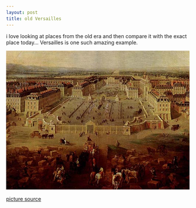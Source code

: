 ```yaml
---
layout: post
title: old Versailles
---
```


i love looking at places from the old era and then compare it with the exact place today... Versailles is one such amazing example.

![](/img/schloss-versailles.jpg "schloss-versailles")

[picture source](http://commons.wikimedia.org/wiki/File:Schloss-Versailles.jpg)
